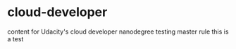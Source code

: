 # cloud-developer
content for Udacity's cloud developer nanodegree
testing master rule 
this is a test
